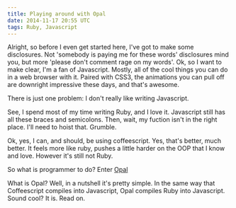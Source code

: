 ```yaml
---
title: Playing around with Opal
date: 2014-11-17 20:55 UTC
tags: Ruby, Javascript
---
```


Alright, so before I even get started here, I've got to make some
disclosures. Not 'somebody is paying me for these words' disclosures
mind you, but more 'please don't comment rage on my words'. Ok, so I
want to make clear, I'm a fan of Javascript. Mostly, all of the cool
things you can do in a web browser with it. Paired with CSS3, the
animations you can pull off are downright impressive these days, and
that's awesome.

There is just one problem: I don't really like writing Javascript.

See, I spend most of my time writing Ruby, and I love it. Javascript
still has all these braces and semicolons. Then, wait, my fuction isn't
in the right place. I'll need to hoist that. Grumble.

Ok, yes, I can, and should, be using coffeescript. Yes, that's better,
much better. It feels more like ruby, pushes a little harder on the OOP
that I know and love. However it's still not Ruby.

So what is programmer to do? Enter <a href='http://opalrb.org' target='_blank'>Opal</a>

What is Opal? Well, in a nutshell it's pretty simple. In the same way
that Coffeescript compiles into Javascript, Opal compiles Ruby into
Javascript. Sound cool? It is. Read on.

